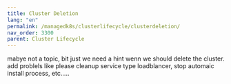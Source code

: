 ```yaml
---
title: Cluster Deletion
lang: "en"
permalink: /managedk8s/clusterlifecycle/clusterdeletion/
nav_order: 3300
parent: Cluster Lifecycle
---
```

mabye not a topic, bit just we need a hint wenn we should delete the cluster.
add problels like please cleanup service type loadblancer, stop automaic install process, etc.....

